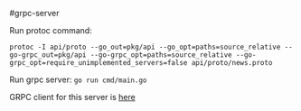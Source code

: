 #grpc-server

Run protoc command:
```
protoc -I api/proto --go_out=pkg/api --go_opt=paths=source_relative --go-grpc_out=pkg/api --go-grpc_opt=paths=source_relative --go-grpc_opt=require_unimplemented_servers=false api/proto/news.proto
```

Run grpc server:
`go run cmd/main.go`

GRPC client for this server is [here]()
